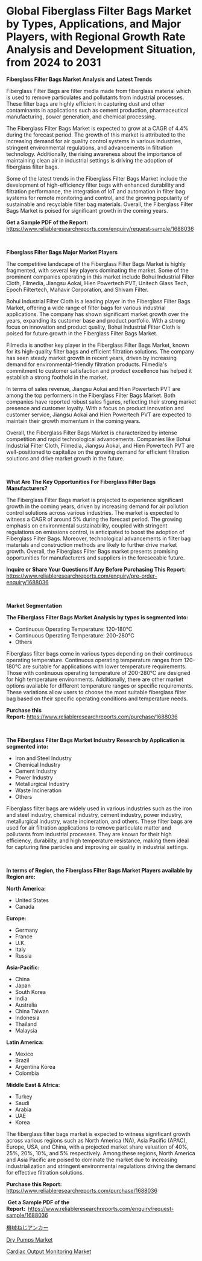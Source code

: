 <p><h1>Global Fiberglass Filter Bags Market by Types, Applications, and Major Players, with Regional Growth Rate Analysis and Development Situation, from 2024 to 2031</h1></p><p><strong>Fiberglass Filter Bags Market Analysis and Latest Trends</strong></p>
<p><p>Fiberglass Filter Bags are filter media made from fiberglass material which is used to remove particulates and pollutants from industrial processes. These filter bags are highly efficient in capturing dust and other contaminants in applications such as cement production, pharmaceutical manufacturing, power generation, and chemical processing.</p><p>The Fiberglass Filter Bags Market is expected to grow at a CAGR of 4.4% during the forecast period. The growth of this market is attributed to the increasing demand for air quality control systems in various industries, stringent environmental regulations, and advancements in filtration technology. Additionally, the rising awareness about the importance of maintaining clean air in industrial settings is driving the adoption of fiberglass filter bags.</p><p>Some of the latest trends in the Fiberglass Filter Bags Market include the development of high-efficiency filter bags with enhanced durability and filtration performance, the integration of IoT and automation in filter bag systems for remote monitoring and control, and the growing popularity of sustainable and recyclable filter bag materials. Overall, the Fiberglass Filter Bags Market is poised for significant growth in the coming years.</p></p>
<p><strong>Get a Sample PDF of the Report:&nbsp;</strong> <a href="https://www.reliableresearchreports.com/enquiry/request-sample/1688036">https://www.reliableresearchreports.com/enquiry/request-sample/1688036</a></p>
<p>&nbsp;</p>
<p><strong>Fiberglass Filter Bags Major Market Players</strong></p>
<p><p>The competitive landscape of the Fiberglass Filter Bags Market is highly fragmented, with several key players dominating the market. Some of the prominent companies operating in this market include Bohui Industrial Filter Cloth, Filmedia, Jiangsu Aokai, Hien Powertech PVT, Unitech Glass Tech, Epoch Filtertech, Mahavir Corporation, and Shivam Filter.</p><p>Bohui Industrial Filter Cloth is a leading player in the Fiberglass Filter Bags Market, offering a wide range of filter bags for various industrial applications. The company has shown significant market growth over the years, expanding its customer base and product portfolio. With a strong focus on innovation and product quality, Bohui Industrial Filter Cloth is poised for future growth in the Fiberglass Filter Bags Market.</p><p>Filmedia is another key player in the Fiberglass Filter Bags Market, known for its high-quality filter bags and efficient filtration solutions. The company has seen steady market growth in recent years, driven by increasing demand for environmental-friendly filtration products. Filmedia's commitment to customer satisfaction and product excellence has helped it establish a strong foothold in the market.</p><p>In terms of sales revenue, Jiangsu Aokai and Hien Powertech PVT are among the top performers in the Fiberglass Filter Bags Market. Both companies have reported robust sales figures, reflecting their strong market presence and customer loyalty. With a focus on product innovation and customer service, Jiangsu Aokai and Hien Powertech PVT are expected to maintain their growth momentum in the coming years.</p><p>Overall, the Fiberglass Filter Bags Market is characterized by intense competition and rapid technological advancements. Companies like Bohui Industrial Filter Cloth, Filmedia, Jiangsu Aokai, and Hien Powertech PVT are well-positioned to capitalize on the growing demand for efficient filtration solutions and drive market growth in the future.</p></p>
<p>&nbsp;</p>
<p><strong>What Are The Key Opportunities For Fiberglass Filter Bags Manufacturers?</strong></p>
<p><p>The Fiberglass Filter Bags market is projected to experience significant growth in the coming years, driven by increasing demand for air pollution control solutions across various industries. The market is expected to witness a CAGR of around 5% during the forecast period. The growing emphasis on environmental sustainability, coupled with stringent regulations on emissions control, is anticipated to boost the adoption of Fiberglass Filter Bags. Moreover, technological advancements in filter bag materials and construction methods are likely to further drive market growth. Overall, the Fiberglass Filter Bags market presents promising opportunities for manufacturers and suppliers in the foreseeable future.</p></p>
<p><strong>Inquire or Share Your Questions If Any Before Purchasing This Report:</strong> <a href="https://www.reliableresearchreports.com/enquiry/pre-order-enquiry/1688036">https://www.reliableresearchreports.com/enquiry/pre-order-enquiry/1688036</a></p>
<p>&nbsp;</p>
<p><strong>Market Segmentation</strong></p>
<p><strong>The Fiberglass Filter Bags Market Analysis by types is segmented into:</strong></p>
<p><ul><li>Continuous Operating Temperature: 120-180°C</li><li>Continuous Operating Temperature: 200-280°C</li><li>Others</li></ul></p>
<p><p>Fiberglass filter bags come in various types depending on their continuous operating temperature. Continuous operating temperature ranges from 120-180°C are suitable for applications with lower temperature requirements. Those with continuous operating temperature of 200-280°C are designed for high temperature environments. Additionally, there are other market options available for different temperature ranges or specific requirements. These variations allow users to choose the most suitable fiberglass filter bag based on their specific operating conditions and temperature needs.</p></p>
<p><strong>Purchase this Report:&nbsp;</strong><a href="https://www.reliableresearchreports.com/purchase/1688036">https://www.reliableresearchreports.com/purchase/1688036</a></p>
<p>&nbsp;</p>
<p><strong>The Fiberglass Filter Bags Market Industry Research by Application is segmented into:</strong></p>
<p><ul><li>Iron and Steel Industry</li><li>Chemical Industry</li><li>Cement Industry</li><li>Power Industry</li><li>Metallurgical Industry</li><li>Waste Incineration</li><li>Others</li></ul></p>
<p><p>Fiberglass filter bags are widely used in various industries such as the iron and steel industry, chemical industry, cement industry, power industry, metallurgical industry, waste incineration, and others. These filter bags are used for air filtration applications to remove particulate matter and pollutants from industrial processes. They are known for their high efficiency, durability, and high temperature resistance, making them ideal for capturing fine particles and improving air quality in industrial settings.</p></p>
<p>&nbsp;</p>
<p><strong>In terms of Region, the Fiberglass Filter Bags Market Players available by Region are:</strong></p>
<p>
    <p> <strong> North America: </strong>
        <ul>
            <li>United States</li>
            <li>Canada</li>
        </ul>
        </p> 
    <p> <strong> Europe: </strong>
        <ul>
            <li>Germany</li>
            <li>France</li>
            <li>U.K.</li>
            <li>Italy</li>
            <li>Russia</li>
        </ul>
        </p> 
    <p> <strong> Asia-Pacific: </strong>
        <ul>
            <li>China</li>
            <li>Japan</li>
            <li>South Korea</li>
            <li>India</li>
            <li>Australia</li>
            <li>China Taiwan</li>
            <li>Indonesia</li>
            <li>Thailand</li>
            <li>Malaysia</li>
        </ul>
        </p> 
    <p> <strong> Latin America: </strong>
        <ul>
            <li>Mexico</li>
            <li>Brazil</li>
            <li>Argentina Korea</li>
            <li>Colombia</li>
        </ul>
        </p> 
    <p> <strong> Middle East & Africa: </strong>
        <ul>
            <li>Turkey</li>
            <li>Saudi</li>
            <li>Arabia</li>
            <li>UAE</li>
            <li>Korea</li>
        </ul>
    </p>
    </p>
<p><p>The fiberglass filter bags market is expected to witness significant growth across various regions such as North America (NA), Asia Pacific (APAC), Europe, USA, and China, with a projected market share valuation of 40%, 25%, 20%, 10%, and 5% respectively. Among these regions, North America and Asia Pacific are poised to dominate the market due to increasing industrialization and stringent environmental regulations driving the demand for effective filtration solutions.</p></p>
<p><strong>Purchase this Report: </strong><a href="https://www.reliableresearchreports.com/purchase/1688036">https://www.reliableresearchreports.com/purchase/1688036</a></p>
<p>&nbsp;<strong>Get a Sample PDF of the Report:&nbsp;&nbsp;</strong><a href="https://www.reliableresearchreports.com/enquiry/request-sample/1688036">https://www.reliableresearchreports.com/enquiry/request-sample/1688036</a></p>
<p><strong></strong></p>
<p><p><a href="https://medium.com/@jamiebertrgnaum3545/%E6%A9%9F%E6%A2%B0%E7%94%A8%E3%82%B9%E3%82%AF%E3%83%AA%E3%83%A5%E3%83%BC%E3%82%A2%E3%83%B3%E3%82%AB%E3%83%BC%E5%B8%82%E5%A0%B4%E3%81%AE%E3%83%A1%E3%83%88%E3%83%AA%E3%82%AF%E3%82%B9%E3%81%AE%E8%A7%A3%E8%AA%AD-%E5%B8%82%E5%A0%B4%E3%82%B7%E3%82%A7%E3%82%A2-%E3%83%88%E3%83%AC%E3%83%B3%E3%83%89-%E6%88%90%E9%95%B7%E3%83%91%E3%82%BF%E3%83%BC%E3%83%B3-6ac250ba34d8">機械ねじアンカー</a></p><p><a href="https://view.publitas.com/reportprime-1/dry-pumps-market-research-report-provides-thorough-industry-overview-which-offers-an-in-depth-analysis-of-product-trends-and-new-market-divisions/">Dry Pumps Market</a></p><p><a href="https://view.publitas.com/reportprime-1/cardiac-output-monitoring-market-growth-market-trends-covid-19-impact-and-forecasts-for-period-from-2023-2030/">Cardiac Output Monitoring Market</a></p></p>